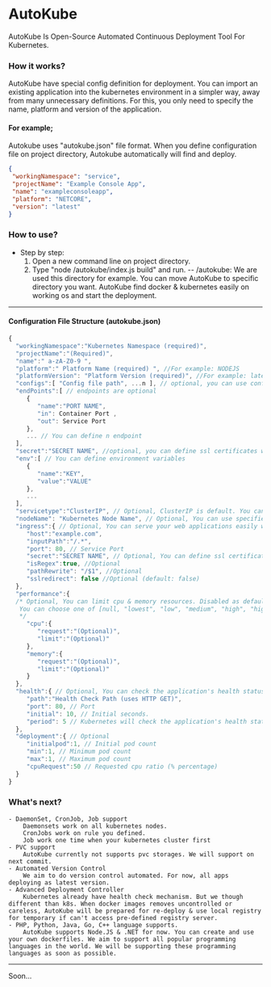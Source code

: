 

# AutoKube
AutoKube Is Open-Source Automated Continuous Deployment Tool For Kubernetes. 

### How it works?
AutoKube have special config definition for deployment. You can import an existing application into the kubernetes environment in a simpler way, away from many unnecessary definitions. For this, you only need to specify the name, platform and version of the application.

#### For example;
	
Autokube uses "autokube.json" file format. When you define configuration file on project directory, Autokube automatically will find and deploy.

 ```json
 {
  "workingNamespace": "service",
  "projectName": "Example Console App",
  "name": "exampleconsoleapp",
  "platform": "NETCORE",
  "version": "latest"
}
 ```

### How to use?
- Step by step:
	1) Open a new command line on project directory. 
	2) Type "node /autokube/index.js build" and run.
		-- /autokube: We are used this directory for example. You can move AutoKube to specific directory you want.
	AutoKube find docker & kubernetes easily on working os and start the deployment.

---
#### Configuration File Structure (autokube.json)
 ```js
{
   "workingNamespace":"Kubernetes Namespace (required)",
   "projectName":"(Required)",
   "name":" a-zA-Z0-9 ",
   "platform":" Platform Name (required) ", //For example: NODEJS
   "platformVersion": "Platform Version (required)", //For example: latest, any or specify version
   "configs":[ "Config file path", ...n ], // optional, you can use config files with configmap
   "endPoints":[ // endpoints are optional
      {
         "name":"PORT NAME",
         "in": Container Port ,
         "out": Service Port
      },
      ... // You can define n endpoint
   ],
   "secret":"SECRET NAME", //optional, you can define ssl certificates with this option
   "env":[ // You can define environment variables
      {
         "name":"KEY",
         "value":"VALUE"
      },
      ...
   ],
   "servicetype":"ClusterIP", // Optional, ClusterIP is default. You can choose one of ["NodePort", "LoadBalancer", "ClusterIP"]
   "nodeName": "Kubernetes Node Name", // Optional, You can use specified Kubernetes Node
   "ingress":{ // Optional, You can serve your web applications easily with this option
      "host":"example.com",
      "inputPath":"/.*",
      "port": 80, // Service Port
      "secret":"SECRET NAME", // Optional, You can define ssl certificates with this option. That's same with general secret option
      "isRegex":true, //Optional
      "pathRewrite": "/$1", //Optional
      "sslredirect": false //Optional (default: false)
   },
   "performance":{ 
   /* Optional, You can limit cpu & memory resources. Disabled as default
	You can choose one of [null, "lowest", "low", "medium", "high", "highest"]
	*/
      "cpu":{
         "request":"(Optional)",
         "limit":"(Optional)"
      },
      "memory":{
         "request":"(Optional)",
         "limit":"(Optional)"
      }
   },
   "health":{ // Optional, You can check the application's health status.
      "path":"Health Check Path (uses HTTP GET)",
      "port": 80, // Port
      "initial": 10, // Initial seconds. 
      "period": 5 // Kubernetes will check the application's health status each 5 seconds and it's will work when deployment completed
   },
   "deployment":{ // Optional
      "initialpod":1, // Initial pod count
      "min":1, // Minimum pod count
      "max":1, // Maximum pod count
      "cpuRequest":50 // Requested cpu ratio (% percentage)
   }
}
```

### What's next?
	- DaemonSet, CronJob, Job support
		Daemonsets work on all kubernetes nodes.
		CronJobs work on rule you defined.
		Job work one time when your kubernetes cluster first
	- PVC support
		AutoKube currently not supports pvc storages. We will support on next commit. 
	- Automated Version Control
		We aim to do version control automated. For now, all apps deploying as latest version.
	- Advanced Deployment Controller
		Kubernetes already have health check mechanism. But we though different than k8s. When docker images removes uncontrolled or careless, AutoKube will be prepared for re-deploy & use local registry for temporary if can't access pre-defined registry server.
	- PHP, Python, Java, Go, C++ language supports.
		AutoKube supports Node.JS & .NET for now. You can create and use your own dockerfiles. We aim to support all popular programming languages in the world. We will be supporting these programming languages as soon as possible.

---

Soon...
